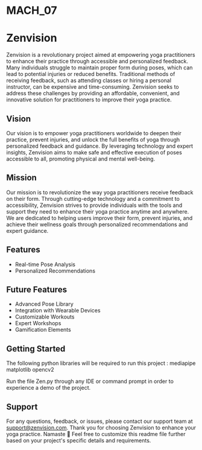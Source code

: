 # MACH_07
# Zenvision

Zenvision is a revolutionary project aimed at empowering yoga practitioners to enhance their practice through accessible and personalized feedback. Many individuals struggle to maintain proper form during poses, which can lead to potential injuries or reduced benefits. Traditional methods of receiving feedback, such as attending classes or hiring a personal instructor, can be expensive and time-consuming. Zenvision seeks to address these challenges by providing an affordable, convenient, and innovative solution for practitioners to improve their yoga practice.

## Vision

Our vision is to empower yoga practitioners worldwide to deepen their practice, prevent injuries, and unlock the full benefits of yoga through personalized feedback and guidance. By leveraging technology and expert insights, Zenvision aims to make safe and effective execution of poses accessible to all, promoting physical and mental well-being.

## Mission

Our mission is to revolutionize the way yoga practitioners receive feedback on their form. Through cutting-edge technology and a commitment to accessibility, Zenvision strives to provide individuals with the tools and support they need to enhance their yoga practice anytime and anywhere. We are dedicated to helping users improve their form, prevent injuries, and achieve their wellness goals through personalized recommendations and expert guidance.

## Features

- Real-time Pose Analysis
- Personalized Recommendations

## Future Features

- Advanced Pose Library
- Integration with Wearable Devices
- Customizable Workouts
- Expert Workshops
- Gamification Elements

## Getting Started

The following python libraries will be required to run this project : 
mediapipe
matplotlib
opencv2

Run the file Zen.py through any IDE or command prompt in order to experience a demo of the project.

## Support

For any questions, feedback, or issues, please contact our support team at [support@zenvision.com](mailto:support@zenvision.com).
Thank you for choosing Zenvision to enhance your yoga practice. Namaste 🙏
Feel free to customize this readme file further based on your project's specific details and requirements.
